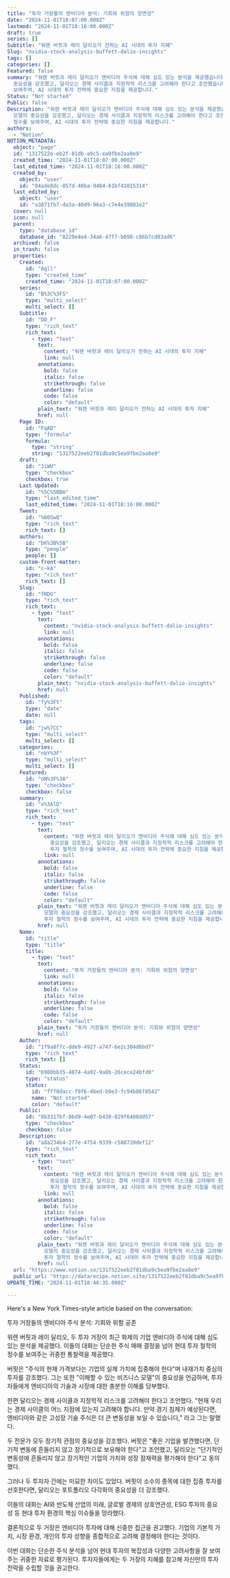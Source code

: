 ```yaml
---
title: "투자 거장들의 엔비디아 분석: 기회와 위험의 양면성"
date: "2024-11-01T18:07:00.000Z"
lastmod: "2024-11-01T18:16:00.000Z"
draft: true
series: []
Subtitle: "워렌 버핏과 레이 달리오가 전하는 AI 시대의 투자 지혜"
Slug: "nvidia-stock-analysis-buffett-dalio-insights"
tags: []
categories: []
Featured: false
summary: "워렌 버핏과 레이 달리오가 엔비디아 주식에 대해 심도 있는 분석을 제공했습니다. 버핏은 내재가치와 이해 가능한 비즈니스 모델의
  중요성을 강조했고, 달리오는 경제 사이클과 지정학적 리스크를 고려해야 한다고 조언했습니다. 두 거장의 통찰력은 현대 투자 철학의 정수를
  보여주며, AI 시대의 투자 전략에 중요한 지침을 제공합니다."
Status: "Not started"
Public: false
Description: "워렌 버핏과 레이 달리오가 엔비디아 주식에 대해 심도 있는 분석을 제공했습니다. 버핏은 내재가치와 이해 가능한 비즈니스
  모델의 중요성을 강조했고, 달리오는 경제 사이클과 지정학적 리스크를 고려해야 한다고 조언했습니다. 두 거장의 통찰력은 현대 투자 철학의
  정수를 보여주며, AI 시대의 투자 전략에 중요한 지침을 제공합니다."
authors:
  - "Notion"
NOTION_METADATA:
  object: "page"
  id: "1317522e-eb2f-81db-a9c5-ea9fbe2aa8e9"
  created_time: "2024-11-01T18:07:00.000Z"
  last_edited_time: "2024-11-01T18:16:00.000Z"
  created_by:
    object: "user"
    id: "04ade8dc-857d-40ba-9484-61bf41015314"
  last_edited_by:
    object: "user"
    id: "a3871fb7-da3a-40d9-96a3-c7e4e39081e2"
  cover: null
  icon: null
  parent:
    type: "database_id"
    database_id: "8229e4e4-34a6-47f7-b098-c86b7cd83ad6"
  archived: false
  in_trash: false
  properties:
    Created:
      id: "Aqll"
      type: "created_time"
      created_time: "2024-11-01T18:07:00.000Z"
    series:
      id: "B%3C%3FS"
      type: "multi_select"
      multi_select: []
    Subtitle:
      id: "DD_F"
      type: "rich_text"
      rich_text:
        - type: "text"
          text:
            content: "워렌 버핏과 레이 달리오가 전하는 AI 시대의 투자 지혜"
            link: null
          annotations:
            bold: false
            italic: false
            strikethrough: false
            underline: false
            code: false
            color: "default"
          plain_text: "워렌 버핏과 레이 달리오가 전하는 AI 시대의 투자 지혜"
          href: null
    Page ID:
      id: "FqAD"
      type: "formula"
      formula:
        type: "string"
        string: "1317522eeb2f81dba9c5ea9fbe2aa8e9"
    draft:
      id: "JiWU"
      type: "checkbox"
      checkbox: true
    Last Updated:
      id: "%5C%5BBm"
      type: "last_edited_time"
      last_edited_time: "2024-11-01T18:16:00.000Z"
    Tweet:
      id: "%60SwQ"
      type: "rich_text"
      rich_text: []
    authors:
      id: "bK%3B%5B"
      type: "people"
      people: []
    custom-front-matter:
      id: "c~kA"
      type: "rich_text"
      rich_text: []
    Slug:
      id: "fRDG"
      type: "rich_text"
      rich_text:
        - type: "text"
          text:
            content: "nvidia-stock-analysis-buffett-dalio-insights"
            link: null
          annotations:
            bold: false
            italic: false
            strikethrough: false
            underline: false
            code: false
            color: "default"
          plain_text: "nvidia-stock-analysis-buffett-dalio-insights"
          href: null
    Published:
      id: "fy%3Ft"
      type: "date"
      date: null
    tags:
      id: "jw%7CC"
      type: "multi_select"
      multi_select: []
    categories:
      id: "nbY%3F"
      type: "multi_select"
      multi_select: []
    Featured:
      id: "oN%3F%3A"
      type: "checkbox"
      checkbox: false
    summary:
      id: "x%3AlD"
      type: "rich_text"
      rich_text:
        - type: "text"
          text:
            content: "워렌 버핏과 레이 달리오가 엔비디아 주식에 대해 심도 있는 분석을 제공했습니다. 버핏은 내재가치와 이해 가능한 비즈니스 모델의
              중요성을 강조했고, 달리오는 경제 사이클과 지정학적 리스크를 고려해야 한다고 조언했습니다. 두 거장의 통찰력은 현대
              투자 철학의 정수를 보여주며, AI 시대의 투자 전략에 중요한 지침을 제공합니다."
            link: null
          annotations:
            bold: false
            italic: false
            strikethrough: false
            underline: false
            code: false
            color: "default"
          plain_text: "워렌 버핏과 레이 달리오가 엔비디아 주식에 대해 심도 있는 분석을 제공했습니다. 버핏은 내재가치와 이해 가능한 비즈니스
            모델의 중요성을 강조했고, 달리오는 경제 사이클과 지정학적 리스크를 고려해야 한다고 조언했습니다. 두 거장의 통찰력은 현대
            투자 철학의 정수를 보여주며, AI 시대의 투자 전략에 중요한 지침을 제공합니다."
          href: null
    Name:
      id: "title"
      type: "title"
      title:
        - type: "text"
          text:
            content: "투자 거장들의 엔비디아 분석: 기회와 위험의 양면성"
            link: null
          annotations:
            bold: false
            italic: false
            strikethrough: false
            underline: false
            code: false
            color: "default"
          plain_text: "투자 거장들의 엔비디아 분석: 기회와 위험의 양면성"
          href: null
    Author:
      id: "1f9a8ffc-dde9-4927-a747-6e2c304d6bd7"
      type: "rich_text"
      rich_text: []
    Status:
      id: "6980bb35-4874-4a92-9a8b-26cece24bfd0"
      type: "status"
      status:
        id: "fff0dacc-f9f6-4bed-b9e3-fc94b86f8542"
        name: "Not started"
        color: "default"
    Public:
      id: "8b3317bf-8bd9-4e07-b430-829f6408dd57"
      type: "checkbox"
      checkbox: false
    Description:
      id: "a8a234b4-277e-4754-9339-c588720def12"
      type: "rich_text"
      rich_text:
        - type: "text"
          text:
            content: "워렌 버핏과 레이 달리오가 엔비디아 주식에 대해 심도 있는 분석을 제공했습니다. 버핏은 내재가치와 이해 가능한 비즈니스 모델의
              중요성을 강조했고, 달리오는 경제 사이클과 지정학적 리스크를 고려해야 한다고 조언했습니다. 두 거장의 통찰력은 현대
              투자 철학의 정수를 보여주며, AI 시대의 투자 전략에 중요한 지침을 제공합니다."
            link: null
          annotations:
            bold: false
            italic: false
            strikethrough: false
            underline: false
            code: false
            color: "default"
          plain_text: "워렌 버핏과 레이 달리오가 엔비디아 주식에 대해 심도 있는 분석을 제공했습니다. 버핏은 내재가치와 이해 가능한 비즈니스
            모델의 중요성을 강조했고, 달리오는 경제 사이클과 지정학적 리스크를 고려해야 한다고 조언했습니다. 두 거장의 통찰력은 현대
            투자 철학의 정수를 보여주며, AI 시대의 투자 전략에 중요한 지침을 제공합니다."
          href: null
  url: "https://www.notion.so/1317522eeb2f81dba9c5ea9fbe2aa8e9"
  public_url: "https://datarecipe.notion.site/1317522eeb2f81dba9c5ea9fbe2aa8e9"
UPDATE_TIME: "2024-11-01T18:46:35.090Z"

---
```



Here's a New York Times-style article based on the conversation:

투자 거장들의 엔비디아 주식 분석: 기회와 위험 공존

워렌 버핏과 레이 달리오, 두 투자 거장이 최근 화제의 기업 엔비디아 주식에 대해 심도 있는 분석을 제공했다. 이들의 대화는 단순한 주식 매매 결정을 넘어 현대 투자 철학의 정수를 보여주는 귀중한 통찰력을 제공했다.

버핏은 "주식의 현재 가격보다는 기업의 실제 가치에 집중해야 한다"며 내재가치 중심의 투자를 강조했다. 그는 또한 "이해할 수 있는 비즈니스 모델"의 중요성을 언급하며, 투자자들에게 엔비디아의 기술과 시장에 대한 충분한 이해를 당부했다.

한편 달리오는 경제 사이클과 지정학적 리스크를 고려해야 한다고 조언했다. "현재 우리는 경제 사이클의 어느 지점에 있는지 고려해야 합니다. 만약 경기 침체가 예상된다면, 엔비디아와 같은 고성장 기술 주식은 더 큰 변동성을 보일 수 있습니다," 라고 그는 말했다.

두 전문가 모두 장기적 관점의 중요성을 강조했다. 버핏은 "좋은 기업을 발견했다면, 단기적 변동에 흔들리지 않고 장기적으로 보유해야 한다"고 조언했고, 달리오는 "단기적인 변동성에 흔들리지 않고 장기적인 기업의 가치와 성장 잠재력을 평가해야 한다"고 동의했다.

그러나 두 투자자 간에는 미묘한 차이도 있었다. 버핏이 소수의 종목에 대한 집중 투자를 선호한다면, 달리오는 포트폴리오 다각화의 중요성을 더 강조했다.

이들의 대화는 AI와 반도체 산업의 미래, 글로벌 경제의 상호연관성, ESG 투자의 중요성 등 현대 투자 환경의 핵심 이슈들을 망라했다. 

결론적으로 두 거장은 엔비디아 투자에 대해 신중한 접근을 권고했다. 기업의 기본적 가치, 시장 환경, 개인의 투자 성향을 종합적으로 고려해 결정해야 한다는 것이다.

이번 대화는 단순한 주식 분석을 넘어 현대 투자의 복잡성과 다양한 고려사항을 잘 보여주는 귀중한 자료로 평가된다. 투자자들에게는 두 거장의 지혜를 참고해 자신만의 투자 전략을 수립할 것을 권고한다.

